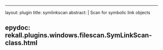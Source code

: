 
---
layout: plugin
title: symlinkscan
abstract: |
    Scan for symbolic link objects 

epydoc: rekall.plugins.windows.filescan.SymLinkScan-class.html
---
